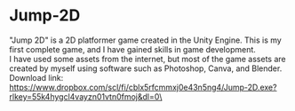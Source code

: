 # <h1>Jump-2D</h1>
"Jump 2D" is a 2D platformer game created in the Unity Engine. This is my first complete game, and I have gained skills in game development.<br>I have used some assets from the internet, but most of the game assets are created by myself using software such as Photoshop, Canva, and Blender. <br>
Download link: https://www.dropbox.com/scl/fi/cblx5rfcmmxj0e43n5ng4/Jump-2D.exe?rlkey=55k4hygcl4vayzn01vtn0fmoj&dl=0\
